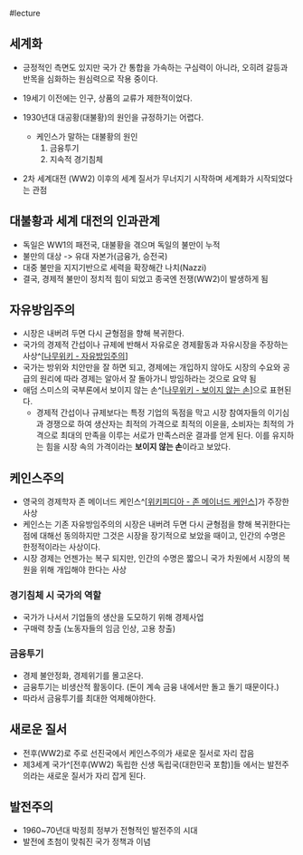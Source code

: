 #lecture 

## 세계화
- 긍정적인 측면도 있지만 국가 간 통합을 가속하는 구심력이 아니라, 오히려 갈등과 반목을 심화하는 원심력으로 작용 중이다.
- 19세기 이전에는 인구, 상품의 교류가 제한적이었다.

- 1930년대 대공황(대불황)의 원인을 규정하기는 어렵다.
	- 케인스가 말하는 대불황의 원인
		1. 금융투기
		2. 지속적 경기침체
- 2차 세계대전 (WW2) 이후의 세계 질서가 무너지기 시작하며 세계화가 시작되었다는 관점
## 대불황과 세계 대전의 인과관계
- 독일은 WW1의 패전국, 대불황을 겪으며 독일의 불만이 누적
- 불만의 대상 -> 유대 자본가(금융가, 승전국)
- 대중 불만을 지지기반으로 세력을 확장해간 나치(Nazzi)
- 결국, 경제적 불만이 정치적 힘이 되었고 종국엔 전쟁(WW2)이 발생하게 됨

## 자유방임주의
- 시장은 내버려 두면 다시 균형점을 향해 복귀한다.
- 국가의 경제적 간섭이나 규제에 반해서 자유로운 경제활동과 자유시장을 주장하는 사상^[[나무위키 - 자유방임주의](https://namu.wiki/w/%EC%9E%90%EC%9C%A0%EB%B0%A9%EC%9E%84%EC%A3%BC%EC%9D%98)]
- 국가는 방위와 치안만을 잘 하면 되고, 경제에는 개입하지 않아도 시장의 수요와 공급의 원리에 따라 경제는 알아서 잘 돌아가니 방임하라는 것으로 요약 됨
- 애덤 스미스의 국부론에서 보이지 않는 손^[[나무위키 - 보이지 않는 손](https://namu.wiki/w/%EB%B3%B4%EC%9D%B4%EC%A7%80%20%EC%95%8A%EB%8A%94%20%EC%86%90)]으로 표현된다.
	- 경제적 간섭이나 규제보다는 특정 기업의 독점을 막고 시장 참여자들의 이기심과 경쟁으로 하여 생산자는 최적의 가격으로 최적의 이윤을, 소비자는 최적의 가격으로 최대의 만족을 이루는 서로가 만족스러운 결과를 얻게 된다. 이를 유지하는 힘을 시장 속의 가격이라는 **보이지 않는 손**이라고 보았다.

## 케인스주의
- 영국의 경제학자 존 메이너드 케인스^[[위키피디아 - 존 메이너드 케인스](https://ko.wikipedia.org/wiki/%EC%A1%B4_%EB%A9%94%EC%9D%B4%EB%84%88%EB%93%9C_%EC%BC%80%EC%9D%B8%EC%8A%A4)]가 주장한 사상
- 케인스는 기존 자유방임주의의 시장은 내버려 두면 다시 균형점을 향해 복귀한다는 점에 대해선 동의하지만 그것은 시장을 장기적으로 보았을 때이고, 인간의 수명은 한정적이라는 사상이다. 
- 시장 경제는 언젠가는 복구 되지만, 인간의 수명은 짧으니 국가 차원에서 시장의 복원을 위해 개입해야 한다는 사상


### 경기침체 시 국가의 역할
- 국가가 나서서 기업들의 생산을 도모하기 위해 경제사업
- 구매력 창출 (노동자들의 임금 인상, 고용 창출)

### 금융투기
- 경제 불안정화, 경제위기를 몰고온다.
- 금융투기는 비생산적 활동이다. (돈이 계속 금융 내에서만 돌고 돌기 때문이다.)
- 따라서 금융투기를 최대한 억제해야한다.

## 새로운 질서
- 전후(WW2)로 주로 선진국에서 케인스주의가 새로운 질서로 자리 잡음 
- 제3세계 국가^[전후(WW2) 독립한 신생 독립국(대한민국 포함)]들 에서는 발전주의라는 새로운 질서가 자리 잡게 된다.

## 발전주의
- 1960~70년대 박정희 정부가 전형적인 발전주의 시대
- 발전에 초첨이 맞춰진 국가 정책과 이념